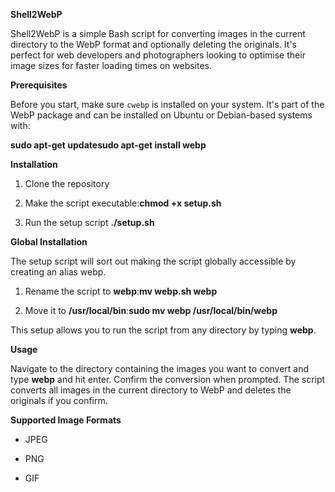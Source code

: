 **Shell2WebP**

Shell2WebP is a simple Bash script for converting images in the current directory to the WebP format and optionally deleting the originals. It's perfect for web developers and photographers looking to optimise their image sizes for faster loading times on websites.

**Prerequisites**

Before you start, make sure `cwebp` is installed on your system. It's part of the WebP package and can be installed on Ubuntu or Debian-based systems with:

**sudo apt-get updatesudo apt-get install webp**


**Installation**

1.  Clone the repository 
    
2.  Make the script executable:**chmod +x setup.sh**

3.  Run the setup script **./setup.sh** 
    

**Global Installation**

The setup script will sort out making the script globally accessible by creating an alias webp.


1.  Rename the script to **webp**:**mv webp.sh webp**
    
2.  Move it to **/usr/local/bin**:**sudo mv webp /usr/local/bin/webp**
    

This setup allows you to run the script from any directory by typing **webp**.

**Usage**

Navigate to the directory containing the images you want to convert and type **webp** and hit enter. Confirm the conversion when prompted. The script converts all images in the current directory to WebP and deletes the originals if you confirm.

**Supported Image Formats**

*   JPEG
    
*   PNG
    
*   GIF
    

